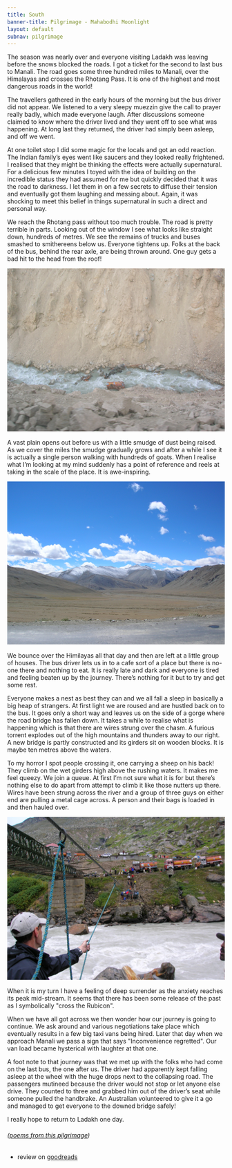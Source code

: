 ```yaml
---
title: South
banner-title: Pilgrimage - Mahabodhi Moonlight
layout: default
subnav: pilgrimage
---
```



The season was nearly over and everyone visiting Ladakh was leaving
before the snows blocked the roads. I got a ticket for the second to
last bus to Manali. The road goes some three hundred miles to
Manali, over the Himalayas and crosses the Rhotang Pass. It is one
of the highest and most dangerous roads in the world! 

The travellers gathered in the early hours of the morning but the bus driver
did not appear. We listened to a very sleepy muezzin give the call to prayer
really badly, which made everyone laugh. After discussions someone claimed to
know where the driver lived and they went off to see what was happening. At
long last they returned, the driver had simply been asleep, and off we went. 

At one toilet stop I did some magic for the locals and got an odd reaction. The
Indian family’s eyes went like saucers and they looked really frightened. I
realised that they might be thinking the effects were actually supernatural.
For a delicious few minutes I toyed with the idea of building on the incredible
status they had assumed for me but quickly decided that it was the road to
darkness. I let them in on a few secrets to diffuse their tension and
eventually got them laughing and messing about. Again, it was shocking to meet
this belief in things supernatural in such a direct and personal way.

We reach the Rhotang pass without too much trouble. The road is pretty terrible
in parts. Looking out of the window I see what looks like straight down,
hundreds of metres. We see the remains of trucks and buses smashed to
smithereens below us. Everyone tightens up. Folks at the back of the bus,
behind the rear axle, are being thrown around. One guy gets a bad hit to the
head from the roof! 

![fallen bus](/assets/images/pilg1/dscn0345.jpg)

A vast plain opens out before us with a little smudge of dust being raised. As
we cover the miles the smudge gradually grows and after a while I see it is
actually a single person walking with hundreds of goats. When I realise what
I’m looking at my mind suddenly has a point of reference and reels at taking in
the scale of the place. It is awe-inspiring. 

![Himalayan plain](/assets/images/pilg1/dscn0342.jpg)

We bounce over the Himilayas all that day and then are left at a little group
of houses. The bus driver lets us in to a cafe sort of a place but there is
no-one there and nothing to eat. It is really late and dark and everyone is
tired and feeling beaten up by the journey. There’s nothing for it but to try
and get some rest. 

Everyone makes a nest as best they can and we all fall a sleep in basically a
big heap of strangers. At first light we are roused and are hustled back on to
the bus. It goes only a short way and leaves us on the side of a gorge where
the road bridge has fallen down. It takes a while to realise what is happening
which is that there are wires strung over the chasm. A furious torrent explodes
out of the high mountains and thunders away to our right. A new bridge is
partly constructed and its girders sit on wooden blocks. It is maybe ten metres
above the  waters. 

To my horror I spot people crossing it, one carrying a sheep on his back! They
climb on the wet girders high above the rushing waters. It makes me feel
queezy. We join a queue. At first I’m not sure what it is for but there’s
nothing else to do apart from attempt to climb it like those nutters up there.
Wires have been strung across the river and a group of three guys on either end
are pulling a metal cage across. A person and their bags is loaded in and then
hauled over.

![rubicon](/assets/images/pilg1/dscn0348.jpg)

When it is my turn I have a feeling of deep surrender as the anxiety reaches
its peak mid-stream. It seems that there has been some release of the past as I
symbolically "cross the Rubicon". 

When we have all got across we then wonder how our journey is going to
continue. We ask around and various negotiations take place which eventually
results in a few big taxi vans being hired. Later that day when we approach
Manali we pass a sign that says "Inconvenience regretted". Our van load became
hysterical with laughter at that one.

A foot note to that journey was that we met up with the folks who had come on
the last bus, the one after us. The driver had apparently kept falling asleep
at the wheel with the huge drops next to the collapsing road. The passengers
mutineed because the driver would not stop or let anyone else drive. They
counted to three and grabbed him out of the driver’s seat while someone pulled
the handbrake. An Australian volunteered to give it a go and managed to get
everyone to the downed bridge safely!

I really hope to return to Ladakh one day.

###### ([poems from this pilgrimage](/mbm/))

- review on [goodreads](https://www.goodreads.com/book/show/62709126-pilgrimage---mahabodhi-moonlight)
